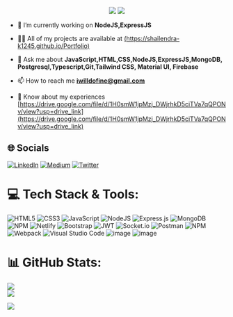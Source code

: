 <p align="center">
  <img src="https://readme-typing-svg.demolab.com/?lines=Hii+👋+from+Shailendra!;Aspiring+Full+Stack+Web+Developer+From+India&font=Fira%20Code&center=true&width=700&height=50&weight=700&size=25&duration=2000&pause=2000">
  <img src="https://user-images.githubusercontent.com/73097560/115834477-dbab4500-a447-11eb-908a-139a6edaec5c.gif">
</p> 

- 🌱 I’m currently working on **NodeJS,ExpressJS**

- 👨‍💻 All of my projects are available at [(https://shailendra-k1245.github.io/Portfolio)](https://shailendra-k1245.github.io/Portfolio/)

- 💬 Ask me about **JavaScript,HTML,CSS,NodeJS,ExpressJS,MongoDB, Postgresql,Typescript,Git,Tailwind CSS, Material UI, Firebase**

- 📫 How to reach me **iwilldofine@gmail.com**

- 📄 Know about my experiences [https://drive.google.com/file/d/1H0smW1jpMzj_DWjrhkD5ciTVa7qQPONv/view?usp=drive_link](https://drive.google.com/file/d/1H0smW1jpMzj_DWjrhkD5ciTVa7qQPONv/view?usp=drive_link)


## 🌐 Socials
[![LinkedIn](https://img.shields.io/badge/LinkedIn-%230077B5.svg?logo=linkedin&logoColor=white)](https://www.linkedin.com/in/shailedra-kumar-82b062217/) [![Medium](https://img.shields.io/badge/Medium-12100E?logo=medium&logoColor=white)](https://medium.com/@iwilldofine) [![Twitter](https://img.shields.io/badge/Twitter-%231DA1F2.svg?logo=Twitter&logoColor=white)](https://twitter.com/Shailen20351388) 
# 💻 Tech Stack & Tools:
![HTML5](https://img.shields.io/badge/html5-%23E34F26.svg?style=for-the-badge&logo=html5&logoColor=white) ![CSS3](https://img.shields.io/badge/css3-%231572B6.svg?style=for-the-badge&logo=css3&logoColor=white) ![JavaScript](https://img.shields.io/badge/javascript-%23323330.svg?style=for-the-badge&logo=javascript&logoColor=%23F7DF1E) ![NodeJS](https://img.shields.io/badge/node.js-6DA55F?style=for-the-badge&logo=node.js&logoColor=white) ![Express.js](https://img.shields.io/badge/express.js-%23404d59.svg?style=for-the-badge&logo=express&logoColor=%2361DAFB) ![MongoDB](https://img.shields.io/badge/MongoDB-%234ea94b.svg?style=for-the-badge&logo=mongodb&logoColor=white) ![NPM](https://img.shields.io/badge/NPM-%23000000.svg?style=for-the-badge&logo=npm&logoColor=white) ![Netlify](https://img.shields.io/badge/netlify-%23000000.svg?style=for-the-badge&logo=netlify&logoColor=#00C7B7) ![Bootstrap](https://img.shields.io/badge/bootstrap-%23563D7C.svg?style=for-the-badge&logo=bootstrap&logoColor=white) ![JWT](https://img.shields.io/badge/JWT-black?style=for-the-badge&logo=JSON%20web%20tokens)  ![Socket.io](https://img.shields.io/badge/Socket.io-black?style=for-the-badge&logo=socket.io&badgeColor=010101) ![Postman](https://img.shields.io/badge/Postman-FF6C37?style=for-the-badge&logo=postman&logoColor=white) ![NPM](https://img.shields.io/badge/NPM-%23CB3837.svg?style=for-the-badge&logo=npm&logoColor=white) ![Webpack](https://img.shields.io/badge/webpack-%238DD6F9.svg?style=for-the-badge&logo=webpack&logoColor=black) ![Visual Studio Code](https://img.shields.io/badge/Visual%20Studio%20Code-0078d7.svg?style=for-the-badge&logo=visual-studio-code&logoColor=white)
![image](https://github.com/shailendra-k1245/shailendra-k1245/assets/91621557/1ea53485-f464-413a-94bd-ab5defce8548)
![image](https://github.com/shailendra-k1245/shailendra-k1245/assets/91621557/c9b91fcc-db98-445b-89d2-9027785e3a1c)



# 📊 GitHub Stats:
![](https://github-readme-streak-stats.herokuapp.com/?user=shailendra-k1245&theme=dark&hide_border=false)<br/>
![](https://github-readme-stats.vercel.app/api/top-langs/?username=shailendra-k1245&theme=dark&hide_border=false&include_all_commits=false&count_private=false&layout=compact&size_weight=0.5&count_weight=0.5)

<img src="https://user-images.githubusercontent.com/73097560/115834477-dbab4500-a447-11eb-908a-139a6edaec5c.gif"> 






